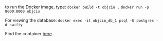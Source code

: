 
to run the Docker image, type:
```docker build -t objcio .```
```docker run -p 8000:8000 objcio```

For viewing the database:
```docker exec -it objcio_db_1 psql -U postgres -d swifty```


Find the container [here](https://hub.docker.com/r/fullmetalfist/objcio/)
